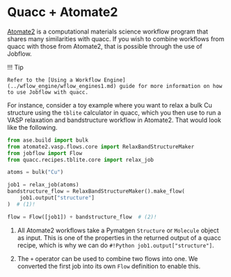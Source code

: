 # Quacc + Atomate2

[Atomate2](https://github.com/materialsproject/atomate2) is a computational materials science workflow program that shares many similarities with quacc. If you wish to combine workflows from quacc with those from Atomate2, that is possible through the use of Jobflow.

!!! Tip

    Refer to the [Using a Workflow Engine](../wflow_engine/wflow_engines1.md) guide for more information on how to use Jobflow with quacc.

For instance, consider a toy example where you want to relax a bulk Cu structure using the `tblite` calculator in quacc, which you then use to run a VASP relaxation and bandstructure workflow in Atomate2. That would look like the following.

```python
from ase.build import bulk
from atomate2.vasp.flows.core import RelaxBandStructureMaker
from jobflow import Flow
from quacc.recipes.tblite.core import relax_job

atoms = bulk("Cu")

job1 = relax_job(atoms)
bandstructure_flow = RelaxBandStructureMaker().make_flow(
    job1.output["structure"]
)  # (1)!

flow = Flow([job1]) + bandstructure_flow  # (2)!
```

1. All Atomate2 workflows take a Pymatgen `Structure` or `Molecule` object as input. This is one of the properties in the returned output of a quacc recipe, which is why we can do `#!Python job1.output["structure"]`.

2. The `+` operator can be used to combine two flows into one. We converted the first job into its own `Flow` definition to enable this.
